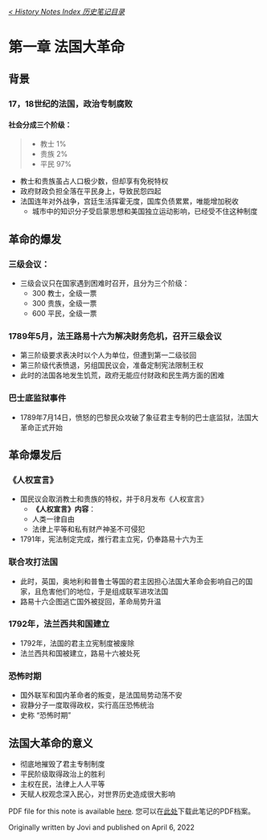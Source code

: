 ###### [< History Notes Index 历史笔记目录](https://jcjovi.github.io/subjects/history/index)
# 第一章 法国大革命

## 背景
### 17，18世纪的法国，政治专制腐败
#### 社会分成三个阶级：
> - 教士 1%
> - 贵族 2%
> - 平民 97%
- 教士和贵族虽占人口极少数，但却享有免税特权
- 政府财政负担全落在平民身上，导致民怨四起
- 法国连年对外战争，宫廷生活挥霍无度，国库负债累累，唯能增加税收
  - 城市中的知识分子受启蒙思想和美国独立运动影响，已经受不住这种制度

## 革命的爆发
### 三级会议：
- 三级会议只在国家遇到困难时召开，且分为三个阶级：
  - 300 教士，全级一票
  - 300 贵族，全级一票
  - 600 平民，全级一票

### 1789年5月，法王路易十六为解决财务危机，召开三级会议
- 第三阶级要求表决时以个人为单位，但遭到第一二级驳回
- 第三阶级代表愤退，另组国民议会，准备定制宪法限制王权
- 此时的法国各地发生饥荒，政府无能应付财政和民生两方面的困难

### 巴士底监狱事件
- 1789年7月14日，愤怒的巴黎民众攻破了象征君主专制的巴士底监狱，法国大革命正式开始

## 革命爆发后
### 《人权宣言》
- 国民议会取消教士和贵族的特权，并于8月发布《人权宣言》
  - **《人权宣言》内容**：
  - 人类一律自由
  - 法律上平等和私有财产神圣不可侵犯
- 1791年，宪法制定完成，推行君主立宪，仍奉路易十六为王

### 联合攻打法国
- 此时，英国，奥地利和普鲁士等国的君主因担心法国大革命会影响自己的国家，且危害他们的地位，于是组成联军进攻法国
- 路易十六企图逃亡国外被捉回，革命局势升温

### 1792年，法兰西共和国建立
- 1792年，法国的君主立宪制度被废除
- 法兰西共和国被建立，路易十六被处死

### 恐怖时期
- 国外联军和国内革命者的叛变，是法国局势动荡不安
- 寂静分子一度取得政权，实行高压恐怖统治
- 史称 “恐怖时期”

## 法国大革命的意义
- 彻底地摧毁了君主专制制度
- 平民阶级取得政治上的胜利
- 主权在民，法律上人人平等
- 天赋人权观念深入民心，对世界历史造成很大影响

PDF file for this note is available [here](https://github.com/jcjovi/jcjovi.github.io/blob/gh-pages/files/HISChp1-French.pdf).
您可以在[此处](https://github.com/jcjovi/jcjovi.github.io/blob/gh-pages/files/HISChp1-French.pdf)下载此笔记的PDF档案。

Originally written by Jovi and published on April 6, 2022
